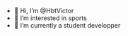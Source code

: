 - 👋 Hi, I’m @HbtVictor
- 👀 I’m interested in sports
- 🌱 I’m currently a student developper

<!---
HbtVictor/HbtVictor is a ✨ special ✨ repository because its `README.md` (this file) appears on your GitHub profile.
You can click the Preview link to take a look at your changes.
--->
